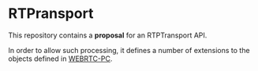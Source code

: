 # RTPransport

This repository contains a **proposal** for an RTPTransport API.

In order to allow such processing, it defines a number of extensions
to the objects defined in [WEBRTC-PC](https://w3c.github.io/webrtc-pc/).


